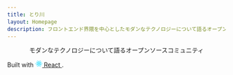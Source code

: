 ```yaml
---
title: とり川
layout: Homepage
description: フロントエンド界隈を中心としたモダンなテクノロジーについて語るオープンソースコミュニティです
---
```


<div style="text-align:center">
モダンなテクノロジーについて語るオープンソースコミュニティ
</div>

Built with
<a href="https://facebook.github.io/react/">
  <img alt="" src="assets/react.svg" width="16" height="16" />
  React
</a>.
